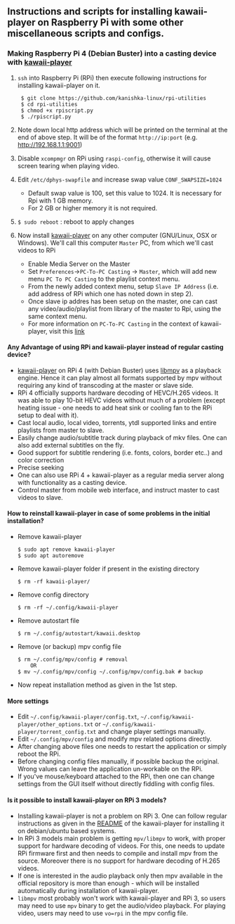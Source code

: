 ## Instructions and scripts for installing kawaii-player on Raspberry Pi with some other miscellaneous scripts and configs.

### Making Raspberry Pi 4 (Debian Buster) into a casting device with [kawaii-player](https://github.com/kanishka-linux/kawaii-player)

1. `ssh` into Raspberry Pi (RPi) then execute following instructions for installing kawaii-player on it.

        $ git clone https://github.com/kanishka-linux/rpi-utilities
        $ cd rpi-utilities
        $ chmod +x rpiscript.py
        $ ./rpiscript.py
        
2. Note down local http address which will be printed on the terminal at the end of above step. It will be of the format `http://ip:port` (e.g. http://192.168.1.1:9001)
        
3. Disable `xcompmgr` on RPi using `raspi-config`, otherwise it will cause screen tearing when playing video.

4. Edit `/etc/dphys-swapfile` and increase swap value `CONF_SWAPSIZE=1024` 
   * Default swap value is 100, set this value to 1024. It is necessary for Rpi with 1 GB memory. 
   * For 2 GB or higher memory it is not required.
   
5. `$ sudo reboot` : reboot to apply changes

6. Now install [kawaii-player](https://github.com/kanishka-linux/kawaii-player#dependencies-and-installation) on any other computer (GNU/Linux, OSX or Windows). We'll call this computer `Master` PC, from which we'll cast videos to RPi
   * Enable Media Server on the Master 
   * Set `Preferences`->`PC-To-PC Casting` -> `Master`, which will add new menu `PC To PC Casting` to the playlist context menu.
   * From the newly added context menu, setup `Slave IP Address` (i.e. add address of RPi which one has noted down in step 2).
   * Once slave ip addres has been setup on the master, one can cast any video/audio/playlist from library of the master to Rpi, using the same context menu.
   * For more information on `PC-To-PC Casting` in the context of kawaii-player, visit this [link](https://github.com/kanishka-linux/kawaii-player/wiki/Casting) 
   
#### Any Advantage of using RPi and kawaii-player instead of regular casting device?

* [kawaii-player](https://github.com/kanishka-linux/kawaii-player) on RPi 4 (with Debian Buster) uses [libmpv](https://github.com/mpv-player/mpv) as a playback engine. Hence it can play almost all formats supported by mpv without requiring any kind of transcoding at the master or slave side.
* RPi 4 officially supports hardware decoding of HEVC/H.265 videos. It was able to play 10-bit HEVC videos without much of a problem (except heating issue - one needs to add heat sink or cooling fan to the RPi setup to deal with it).
* Cast local audio, local video, torrents, ytdl supported links and entire playlists from master to slave.
* Easily change audio/subtitle track during playback of mkv files. One can also add external subtitles on the fly.
* Good support for subtitle rendering (i.e. fonts, colors, border etc..) and color correction
* Precise seeking
* One can also use RPi 4 + kawaii-player as a regular media server along with functionality as a casting device.
* Control master from mobile web interface, and instruct master to cast videos to slave. 

#### How to reinstall kawaii-player in case of some problems in the initial installation?
* Remove kawaii-player 
        
      $ sudo apt remove kawaii-player
      $ sudo apt autoremove
    
* Remove kawaii-player folder if present in the existing directory
      
      $ rm -rf kawaii-player/
    
* Remove config directory
      
      $ rm -rf ~/.config/kawaii-player

* Remove autostart file
      
      $ rm ~/.config/autostart/kawaii.desktop
    
* Remove (or backup) mpv config file
      
      $ rm ~/.config/mpv/config # removal
          OR
      $ mv ~/.config/mpv/config ~/.config/mpv/config.bak # backup
    
* Now repeat installation method as given in the 1st step.

#### More settings

* Edit `~/.config/kawaii-player/config.txt`, `~/.config/kawaii-player/other_options.txt` or `~/.config/kawaii-player/torrent_config.txt` and change player settings manually.
* Edit `~/.config/mpv/config` and modify mpv related options directly.
* After changing above files one needs to restart the application or simply reboot the RPi.
* Before changing config files manually, if possible backup the original. Wrong values can leave the application un-workable on the RPi.
* If you've mouse/keyboard attached to the RPi, then one can change settings from the GUI itself without directly fiddling with config files.

#### Is it possible to install kawaii-player on RPi 3 models?

* Installing kawaii-player is not a problem on RPi 3. One can follow regular instructions as given in the [README](https://github.com/kanishka-linux/kawaii-player/blob/master/README.md) of the kawaii-player for installing it on debian/ubuntu based systems. 
* In RPi 3 models main problem is getting `mpv/libmpv` to work, with proper support for hardware decoding of videos. For this, one needs to update RPi firmware first and then needs to compile and install mpv from the source. Moreover there is no support for hardware decoding of H.265 videos. 
* If one is interested in the audio playback only then mpv available in the official repository is more than enough - which will be installed automatically during installation of kawaii-player.
* `libmpv` most probably won't work with kawaii-player and RPi 3, so users may need to use `mpv` binary to get the audio/video playback. For playing video, users may need to use `vo=rpi` in the mpv config file.
